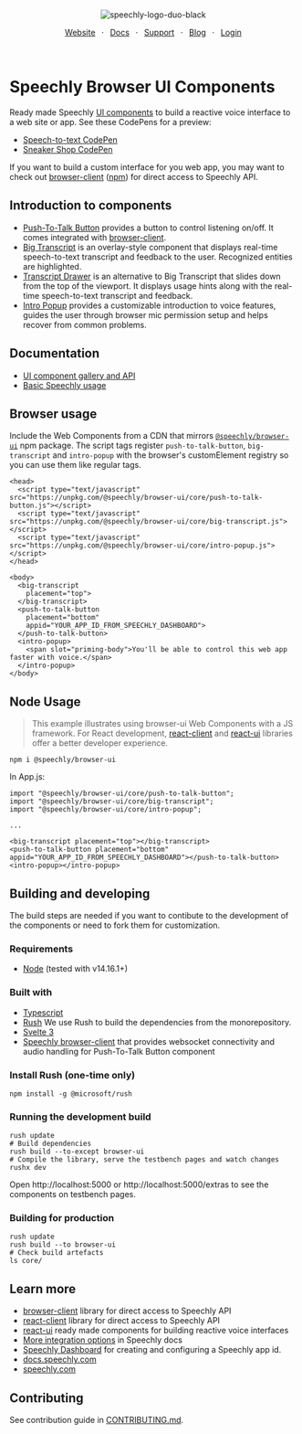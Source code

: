 <div align="center" markdown="1">
<br/>

![speechly-logo-duo-black](https://user-images.githubusercontent.com/2579244/193574443-130d16d6-76f1-4401-90f2-0ed753b39bc0.svg)

[Website](https://www.speechly.com/)
&ensp;&middot;&ensp;
[Docs](https://docs.speechly.com/)
&ensp;&middot;&ensp;
[Support](https://github.com/speechly/speechly/discussions)
&ensp;&middot;&ensp;
[Blog](https://www.speechly.com/blog/)
&ensp;&middot;&ensp;
[Login](https://api.speechly.com/dashboard/)

<br/>
</div>

# Speechly Browser UI Components

Ready made Speechly [UI components](https://docs.speechly.com/client-libraries/ui-components/) to build a reactive voice interface to a web site or app. See these CodePens for a preview:

- [Speech-to-text CodePen](https://codepen.io/speechly/pen/VwzoMrW)
- [Sneaker Shop CodePen](https://codepen.io/speechly/pen/dyzxVzv)

If you want to build a custom interface for you web app, you may want to check out [browser-client](https://github.com/speechly/speechly/tree/main/libraries/browser-client) ([npm](https://www.npmjs.com/package/@speechly/browser-client)) for direct access to Speechly API.

## Introduction to components

- [Push-To-Talk Button](https://docs.speechly.com/ui-components/push-to-talk-button/) provides a button to control listening on/off. It comes integrated with [browser-client](https://github.com/speechly/speechly/tree/main/libraries/browser-client).
- [Big Transcript](https://docs.speechly.com/ui-components/big-transcript/) is an overlay-style component that displays real-time speech-to-text transcript and feedback to the user. Recognized entities are highlighted.
- [Transcript Drawer](https://docs.speechly.com/ui-components/big-transcript/) is an alternative to Big Transcript that slides down from the top of the viewport. It displays usage hints along with the real-time speech-to-text transcript and feedback.
- [Intro Popup](https://docs.speechly.com/ui-components/intro-popup/) provides a customizable introduction to voice features, guides the user through browser mic permission setup and helps recover from common problems.

## Documentation

- [UI component gallery and API](https://docs.speechly.com/ui-components/)
- [Basic Speechly usage](https://docs.speechly.com/client-libraries/usage/)

## Browser usage

Include the Web Components from a CDN that mirrors [`@speechly/browser-ui`](https://www.npmjs.com/package/@speechly/browser-ui) npm package. The script tags register `push-to-talk-button`, `big-transcript` and `intro-popup` with the browser's customElement registry so you can use them like regular tags.

```
<head>
  <script type="text/javascript" src="https://unpkg.com/@speechly/browser-ui/core/push-to-talk-button.js"></script>
  <script type="text/javascript" src="https://unpkg.com/@speechly/browser-ui/core/big-transcript.js"></script>
  <script type="text/javascript" src="https://unpkg.com/@speechly/browser-ui/core/intro-popup.js"></script>
</head>

<body>
  <big-transcript
    placement="top">
  </big-transcript>
  <push-to-talk-button
    placement="bottom"
    appid="YOUR_APP_ID_FROM_SPEECHLY_DASHBOARD">
  </push-to-talk-button>
  <intro-popup>
    <span slot="priming-body">You'll be able to control this web app faster with voice.</span>
  </intro-popup>
</body>
```

## Node Usage

> This example illustrates using browser-ui Web Components with a JS framework. For React development, [react-client](../react-client) and [react-ui](../react-ui) libraries offer a better developer experience.

```
npm i @speechly/browser-ui
```

In App.js:
```
import "@speechly/browser-ui/core/push-to-talk-button";
import "@speechly/browser-ui/core/big-transcript";
import "@speechly/browser-ui/core/intro-popup";

...

<big-transcript placement="top"></big-transcript>
<push-to-talk-button placement="bottom" appid="YOUR_APP_ID_FROM_SPEECHLY_DASHBOARD"></push-to-talk-button>
<intro-popup></intro-popup>
```

## Building and developing

The build steps are needed if you want to contibute to the development of the components or need to fork them for customization.

### Requirements

* [Node](https://nodejs.org/) (tested with v14.16.1+)

### Built with

* [Typescript](https://www.typescriptlang.org/)
* [Rush](https://rushjs.io/) We use Rush to build the dependencies from the monorepository.
* [Svelte 3](https://svelte.dev/)
* [Speechly browser-client](https://www.npmjs.com/package/@speechly/browser-client) that provides websocket connectivity and audio handling for Push-To-Talk Button component

### Install Rush (one-time only)

```
npm install -g @microsoft/rush
```

### Running the development build

```
rush update
# Build dependencies
rush build --to-except browser-ui
# Compile the library, serve the testbench pages and watch changes 
rushx dev
```

Open http://localhost:5000 or http://localhost:5000/extras to see the components on testbench pages.

### Building for production

```
rush update
rush build --to browser-ui
# Check build artefacts
ls core/
```

## Learn more

- [browser-client](https://github.com/speechly/speechly/tree/main/libraries/browser-client) library for direct access to Speechly API
- [react-client](https://github.com/speechly/speechly/tree/main/libraries/react-client) library for direct access to Speechly API
- [react-ui](https://github.com/speechly/speechly/tree/main/libraries/react-ui) ready made components for building reactive voice interfaces
- [More integration options](https://docs.speechly.com/dev-tools/overview/) in Speechly docs
- [Speechly Dashboard](https://api.speechly.com/dashboard/) for creating and configuring a Speechly app id.
- [docs.speechly.com](https://docs.speechly.com)
- [speechly.com](https://speechly.com) 

## Contributing

See contribution guide in [CONTRIBUTING.md](https://github.com/speechly/speechly/blob/main/CONTRIBUTING.md).
